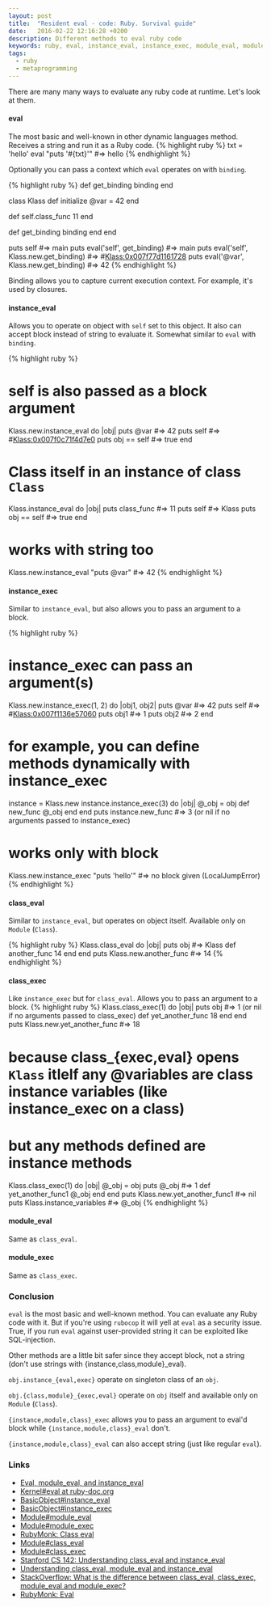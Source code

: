 ```yaml
---
layout: post
title:  "Resident eval - code: Ruby. Survival guide"
date:   2016-02-22 12:16:28 +0200
description: Different methods to eval ruby code
keywords: ruby, eval, instance_eval, instance_exec, module_eval, module_exec, class_exec, class_eval
tags:
  - ruby
  - metaprogramming
---
```


There are many many ways to evaluate any ruby code at runtime. Let's look at them.

#### eval

The most basic and well-known in other dynamic languages method. Receives a string and run it as a Ruby code.
{% highlight ruby %}
txt = 'hello'
eval "puts '#{txt}'"  #=> hello
{% endhighlight %}

Optionally you can pass a context which `eval` operates on with `binding`.

{% highlight ruby %}
def get_binding
  binding
end

class Klass
  def initialize
    @var = 42
  end

  def self.class_func
    11
  end

  def get_binding
    binding
  end
end

puts self                                 #=> main
puts eval('self', get_binding)            #=> main
puts eval('self', Klass.new.get_binding)  #=> #<Klass:0x007f77d1161728>
puts eval('@var', Klass.new.get_binding)  #=> 42
{% endhighlight %}

Binding allows you to capture current execution context. For example, it's used by closures.

#### instance_eval

Allows you to operate on object with `self` set to this object. It also can accept block instead of string to evaluate it. Somewhat similar to `eval` with `binding`.

{% highlight ruby %}
# self is also passed as a block argument
Klass.new.instance_eval do |obj|
  puts @var             #=> 42
  puts self             #=> #<Klass:0x007f0c71f4d7e0>
  puts obj == self      #=> true
end

# Class itself in an instance of class `Class`
Klass.instance_eval do |obj|
  puts class_func       #=> 11
  puts self             #=> Klass
  puts obj == self      #=> true
end

# works with string too
Klass.new.instance_eval "puts @var" #=> 42
{% endhighlight %}

#### instance_exec

Similar to `instance_eval`, but also allows you to pass an argument to a block.

{% highlight ruby %}
# instance_exec can pass an argument(s)
Klass.new.instance_exec(1, 2) do |obj1, obj2|
  puts @var             #=> 42
  puts self             #=> #<Klass:0x007f1136e57060>
  puts obj1             #=> 1
  puts obj2             #=> 2
end

# for example, you can define methods dynamically with instance_exec
instance = Klass.new
instance.instance_exec(3) do |obj|
  @_obj = obj
  def new_func
    @_obj
  end
end
puts instance.new_func  #=> 3 (or nil if no arguments passed to instance_exec)

# works only with block
Klass.new.instance_exec "puts 'hello'" #=> no block given (LocalJumpError)
{% endhighlight %}

#### class_eval

Similar to `instance_eval`, but operates on object itself. Available only on `Module` (`Class`).

{% highlight ruby %}
Klass.class_eval do |obj|
  puts obj                  #=> Klass
  def another_func
    14
  end
end
puts Klass.new.another_func #=> 14
{% endhighlight %}

#### class_exec

Like `instance_exec` but for `class_eval`. Allows you to pass an argument to a block.
{% highlight ruby %}
Klass.class_exec(1) do |obj|
  puts obj                  #=> 1 (or nil if no arguments passed to class_exec)
  def yet_another_func
    18
  end
end
puts Klass.new.yet_another_func #=> 18

# because class_{exec,eval} opens `Klass` itlelf any @variables are class instance variables (like instance_exec on a class)
# but any methods defined are instance methods
Klass.class_exec(1) do |obj|
  @_obj = obj
  puts @_obj                    #=> 1
  def yet_another_func1
    @_obj
  end
end
puts Klass.new.yet_another_func1 #=> nil
puts Klass.instance_variables    #=> @_obj
{% endhighlight %}

#### module_eval

Same as `class_eval`.

#### module_exec

Same as `class_exec`.

### Conclusion

`eval` is the most basic and well-known method. You can evaluate any Ruby code with it. But if you're using `rubocop` it will yell at `eval` as a security issue. True, if you run `eval` against user-provided string it can be exploited like SQL-injection.

Other methods are a little bit safer since they accept block, not a string (don't use strings with {instance,class,module}_eval).

`obj.instance_{eval,exec}` operate on singleton class of an `obj`.

`obj.{class,module}_{exec,eval}` operate on `obj` itself and available only on `Module` (`Class`).

`{instance,module,class}_exec` allows you to pass an argument to eval'd block while `{instance,module,class}_eval` don't.

`{instance,module,class}_eval` can also accept string (just like regular `eval`).

### Links

- [Eval, module_eval, and instance_eval](https://4loc.wordpress.com/2009/05/29/eval-module_eval-and-instance_eval/)
- [Kernel#eval at ruby-doc.org](http://ruby-doc.org/core-2.3.0/Kernel.html#method-i-eval)
- [BasicObject#instance_eval](http://ruby-doc.org/core-2.3.0/BasicObject.html#method-i-instance_eval)
- [BasicObject#instance_exec](http://ruby-doc.org/core-2.3.0/BasicObject.html#method-i-instance_exec)
- [Module#module_eval](http://ruby-doc.org/core-2.3.0/Module.html#method-i-module_eval)
- [Module#module_exec](http://ruby-doc.org/core-2.3.0/Module.html#method-i-module_exec)
- [RubyMonk: Class eval](https://rubymonk.com/learning/books/5-metaprogramming-ruby-ascent/chapters/24-eval/lessons/68-class-eval)
- [Module#class_eval](http://ruby-doc.org/core-2.3.0/Module.html#method-i-class_eval)
- [Module#class_exec](http://ruby-doc.org/core-2.3.0/Module.html#method-i-class_exec)
- [Stanford CS 142: Understanding class_eval and instance_eval](http://web.stanford.edu/~ouster/cgi-bin/cs142-winter15/classEval.php)
- [Understanding class_eval, module_eval and instance_eval](http://mauricio.github.io/2009/06/04/understanding-class_eval-module_eval-and-instance_eval.html)
- [StackOverflow: What is the difference between class_eval, class_exec, module_eval and module_exec?](http://stackoverflow.com/questions/9057711/what-is-the-difference-between-class-eval-class-exec-module-eval-and-module-ex)
- [RubyMonk: Eval](https://rubymonk.com/learning/books/5-metaprogramming-ruby-ascent/chapters/24-eval/lessons/63-eval)
